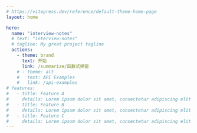```yaml
---
# https://vitepress.dev/reference/default-theme-home-page
layout: home

hero:
  name: "interview-notes"
  # text: "interview-notes"
  # tagline: My great project tagline
  actions:
    - theme: brand
      text: 开始
      link: /summarize/函数式弹窗
    # - theme: alt
    #   text: API Examples
    #   link: /api-examples
# features:
#   - title: Feature A
#     details: Lorem ipsum dolor sit amet, consectetur adipiscing elit
#   - title: Feature B
#     details: Lorem ipsum dolor sit amet, consectetur adipiscing elit
#   - title: Feature C
#     details: Lorem ipsum dolor sit amet, consectetur adipiscing elit
---
```

